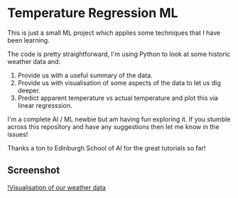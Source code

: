 # Temperature Regression ML

This is just a small ML project which applies some techniques that I have been learning.

The code is pretty straightforward, I'm using Python to look at some historic weather data and:

1. Provide us with a useful summary of the data.
2. Provide us with visualisation of some aspects of the data to let us dig deeper.
3. Predict apparent temperature vs actual temperature and plot this via linear regresssion.

I'm a complete AI / ML newbie but am having fun exploring it. If you stumble across this repository and have any suggestions then let me know in the issues!

Thanks a ton to Edinburgh School of AI for the great tutorials so far!

## Screenshot

[!Visualisation of our weather data](https://i.imgur.com/bBYHWYp.png)
